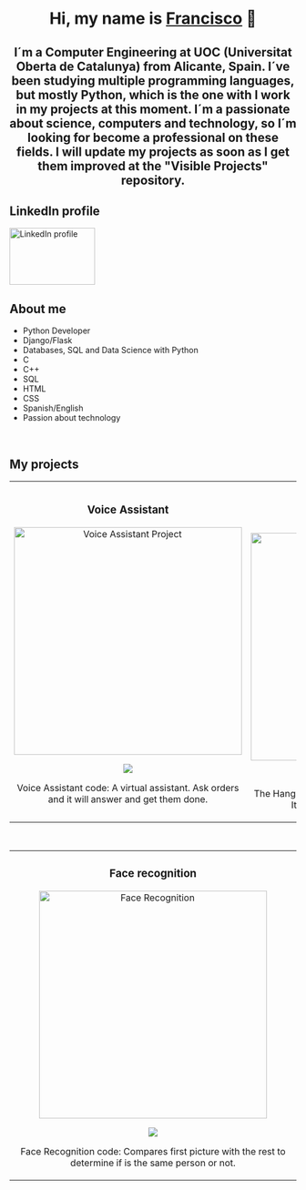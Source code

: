 <div align="center">
<h1 align="center">Hi, my name is <a href="https://fransirvent1994">Francisco</a> 👋</h1>
<h2 align="center">I´m a Computer Engineering at UOC (Universitat Oberta de Catalunya) from Alicante, Spain. I´ve been studying multiple programming languages, but mostly Python, which is the one with I work in my projects at this moment. I´m a passionate about science, computers and technology, so I´m looking for become a professional on these fields. I will update my projects as soon as I get them improved at the "Visible Projects" repository.</h2>
</div>

## LinkedIn profile
<a href="https://www.linkedin.com/in/francisco-m-sirvent-candea-68749719b">
<img src="https://logosmarcas.net/wp-content/uploads/2020/04/Linkedin-Logo.png" alt="LinkedIn profile" width="150" height="100">
</a>

## About me
- Python Developer
- Django/Flask
- Databases, SQL and Data Science with Python
- C
- C++
- SQL
- HTML
- CSS
- Spanish/English
- Passion about technology
<br>

## My projects
<table>
<tr>
<td width="50%">
<h3 align="center">Voice Assistant</h3>
<div align="center">
<a href="https://github.com/fransirvent1994/VisibleProjects/blob/main/VoiceAssistant" target="_blank">
<img src="https://image.news.livedoor.com/newsimage/stf/8/9/89e48_1127_b373474e_bd71f39f.jpg" width="400" alt="Voice Assistant Project"></a>
<p>
<a href="https://github.com/fransirvent1994/VisibleProjects/blob/main/VoiceAssistant" target="_blank">
<img src="https://img.shields.io/badge/CODE-ff9?style=for-the-badge&logo=github&logoColor=black">
</a>
</p>
<p>Voice Assistant code: A virtual assistant. Ask orders and it will answer and get them done.</p>
</div>
                                                                                      
</td>

<td width="50%">
               <br>
<h3 align="center">The Hanging Tree</h3>
<div align="center">                                       
<a href="https://github.com/fransirvent1994/VisibleProjects/blob/main/Hanging%20Tree" target="_blank"><img src="https://media.istockphoto.com/illustrations/simple-illustration-of-hangman-game-illustration-id1196954772?k=6&m=1196954772&s=170667a&w=0&h=iNA3SlxYdtJZrtzu7uxEv18YCGEepC-Zs8gmSgvSg6c=" width="400" alt="Hanging Tree"></a>
<br>
<p>
<a href="https://github.com/fransirvent1994/VisibleProjects/blob/main/Hanging%20Tree" target="_blank">
<img src="https://img.shields.io/badge/CODE-80ffaa?style=for-the-badge&logo=github&logoColor=black">
</a>
</p>
</p>The Hangman Tree: Classic game but never too old. It has hints in case help is needed.</p>
</div>                                                             
</table>                                                                                 
</div>
<br>

<table>
<tr>
<td width="50%">
<h3 align="center">Face recognition</h3>
<div align="center">
<a href="https://github.com/fransirvent1994/VisibleProjects/blob/main/Face%20Recognition" target="_blank">
<img src="https://www.vhv.rs/dpng/d/232-2327111_transparent-recognition-clipart-face-recognition-logo-png-png.png" width="400" alt="Face Recognition">
</a>
<br>
<p>
<a href="https://github.com/fransirvent1994/VisibleProjects/blob/main/Face%20Recognition" target="_blank">
<img src="https://img.shields.io/badge/CODE-80ffaa?style=for-the-badge&logo=github&logoColor=black">
</a>
</p>
<p>Face Recognition code: Compares first picture with the rest to determine if is the same person or not.</p>
</div>
                                                                                      
</td>       
                                                                                      
</td>  
</table>                                                                                 
</div>
<br>
